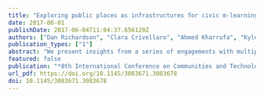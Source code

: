 ```yaml
---
title: "Exploring public places as infrastructures for civic m-learning"
date: 2017-06-01
publishDate: 2017-06-04T11:04:37.656129Z
authors: ["Dan Richardson", "Clara Crivellaro", "Ahmed Kharrufa", "Kyle Montague", "Patrick Olivier"]
publication_types: ["1"]
abstract: "We present insights from a series of engagements with multiple stakeholders in local parks, aiming to explore the potential for technology to support bespoke outdoor civic learning activities. Our work investigates what it means to design for public spaces as infrastructures for civic learning. Rather than considering only parks' physical qualities or properties as resources for learning, we suggest that mobile technologies for civic learning would benefit from integrating incorporating the economic, socio-cultural and political infrastructures that comprise public spaces. Our findings identify significant opportunities and challenges in designing mobile applications aimed at fostering civic learning and enhancing the development of meaningful relationships with civic space. From our findings, we draw implications for designing digital platforms which harness places' existing multiple infrastructures as resources for civic learning. We also note technology's limitations, and produce a generalizable model of a civic m-learning design space."
featured: false
publication: "*8th International Conference on Communities and Technologies*"
url_pdf: https://doi.org/10.1145/3083671.3083678
doi: 10.1145/3083671.3083678
---
```


